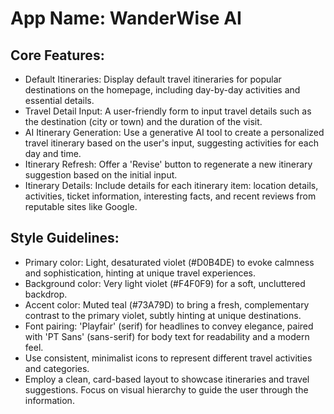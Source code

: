 # **App Name**: WanderWise AI

## Core Features:

- Default Itineraries: Display default travel itineraries for popular destinations on the homepage, including day-by-day activities and essential details.
- Travel Detail Input: A user-friendly form to input travel details such as the destination (city or town) and the duration of the visit.
- AI Itinerary Generation: Use a generative AI tool to create a personalized travel itinerary based on the user's input, suggesting activities for each day and time.
- Itinerary Refresh: Offer a 'Revise' button to regenerate a new itinerary suggestion based on the initial input.
- Itinerary Details: Include details for each itinerary item: location details, activities, ticket information, interesting facts, and recent reviews from reputable sites like Google.

## Style Guidelines:

- Primary color: Light, desaturated violet (#D0B4DE) to evoke calmness and sophistication, hinting at unique travel experiences.
- Background color: Very light violet (#F4F0F9) for a soft, uncluttered backdrop.
- Accent color: Muted teal (#73A79D) to bring a fresh, complementary contrast to the primary violet, subtly hinting at unique destinations.
- Font pairing: 'Playfair' (serif) for headlines to convey elegance, paired with 'PT Sans' (sans-serif) for body text for readability and a modern feel.
- Use consistent, minimalist icons to represent different travel activities and categories.
- Employ a clean, card-based layout to showcase itineraries and travel suggestions. Focus on visual hierarchy to guide the user through the information.